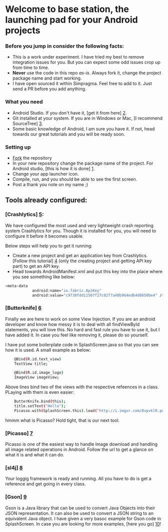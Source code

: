 # Welcome to base station, the launching pad for your Android projects

### Before you jump in consider the following facts:

- This is a work under experiment. I have tried my best to remove integration issues for you. But you can expect some odd issues crop up from time to time.
- **Never** use the code in this repo *as-is*. Always fork it, change the project package name and start working.
- I have open sourced it within Simpragma. Feel free to add to it. Just send a PR before you add anything.

### What you need

- Android Studio. If you don't have it, [get it from here] [2].
- Git installed at your system. If you are in Windows or Mac, [I recommend SourceTree] [3].
- Some basic knowledge of Android, I am sure you have it. If not, head towards our great tutorials and you will be ready soon.

### Setting up

- [Fork] the repository
- In your new repository change the package name of the project. For Android studio, [this is how it is done] [1].
- Change your app launcher icon.
- Compile, run, and you should be able to see the first screen.
- Post a thank you note on my name ;)

## Tools already configured:

### [Crashlytics] [5]:
We have configured the most used and very lightweight crash reporting system Crashlytics for you. Though it is installed for you, you will need to configure it before it becomes usable.

Below steps will help you to get it running:

- Create a new project and get an application key from Crashlytics. [Follow this tutorial] [4] (only the creating project and getting API key part) to get an API key.
- Head towards AndroidManifest.xml and put this key into the place where you see something like below:
```sh
<meta-data
            android:name="io.fabric.ApiKey"
            android:value="c9738fdd11507f27c02f7a40b964ed64d8650be4" /> <!-- TODO Must change this -->
```

### [Butterknife] [6]

Finally we are here to work on some View Injection. If you are an android developer and know how messy it is to deal with all findViewById statements, you will love this. No hard and fast rule you have to use it, but I have added it. In case you feel like removing it, please do so yourself.

I have put some boilerplate code in SplashScreen.java so that you can see how it is used. A small example as below:
```sh
    @Bind(R.id.text_view)
    TextView title;

    @Bind(R.id.image_logo)
    ImageView imageView;
```
Above lines bind two of the views with the respective refeences in a class. PLaying with them is even easier:

```sh
    ButterKnife.bind(this);
    title.setText("Hello");
    Picasso.with(SplashScreen.this).load("http://i.imgur.com/DvpvklR.png").error(R.mipmap.ic_launcher).into(imageView);
```
hmmm what is Picasso? Hold tight, that is our next tool.

### [Picasso] [7]
Picasso is one of the easiest way to handle Image download and handling all image related operations in Android. Follow the url to get a glance on what it is and what it can do.

### [sl4j] [8]
Your loggig framework is ready and running. All you have to do is get a reference and get going in every class.

### [Gson] [9]
Gson is a Java library that can be used to convert Java Objects into their JSON representation. It can also be used to convert a JSON string to an equivalent Java object.
I have given a very basoc example for Gson code in SplashScreen. In case you are looking for more examples, [here you go] [10]!

[1]:http://stackoverflow.com/questions/16804093/android-studio-rename-package
[2]:https://developer.android.com/sdk/index.html
[3]:https://www.sourcetreeapp.com/
[4]:http://blog.danlew.net/2015/02/20/setting-up-a-new-app-in-crashlytics-without-the-plugin/
[5]:https://fabric.io/kits/android/crashlytics/summary
[6]:http://jakewharton.github.io/butterknife/
[7]:http://square.github.io/picasso/
[8]:http://tony19.github.io/logback-android/
[9]:https://sites.google.com/site/gson/gson-user-guide
[10]:http://www.mkyong.com/java/how-do-convert-java-object-to-from-json-format-gson-api/
[fork]: https://confluence.atlassian.com/bitbucket/fork-a-repo-compare-code-and-create-a-pull-request-mac-osx-linux-271942986.html